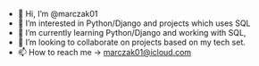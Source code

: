 - 👋 Hi, I’m @marczak01
- 👀 I’m interested in Python/Django and projects which uses SQL
- 🌱 I’m currently learning Python/Django and working with SQL,
- 💞️ I’m looking to collaborate on projects based on my tech set.
- 📫 How to reach me -> marczak01@icloud.com
